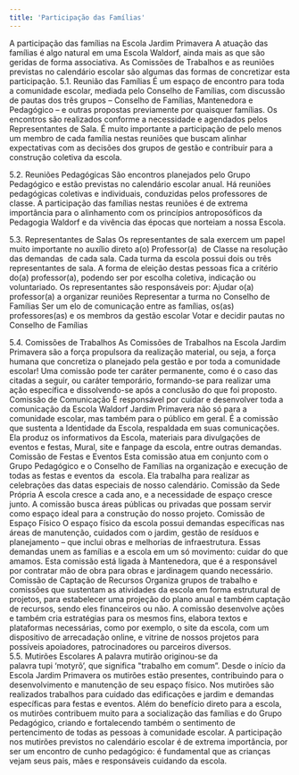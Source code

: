 ```yaml
---
title: 'Participação das Famílias'
---
```


A participação das famílias na Escola Jardim Primavera
A atuação das famílias é algo natural em uma Escola Waldorf, ainda mais as que são geridas de forma associativa.  As Comissões de Trabalhos e as reuniões previstas no calendário escolar são algumas das formas de concretizar esta participação.
5.1. Reunião das Famílias
É um espaço de encontro para toda a comunidade escolar, mediada pelo Conselho de Famílias, com discussão de pautas dos três grupos – Conselho de Famílias, Mantenedora e Pedagógico – e outras propostas previamente por quaisquer famílias. Os encontros são realizados conforme a necessidade e agendados pelos Representantes de Sala.  É muito importante a participação de pelo menos um membro de cada família nestas reuniões que buscam alinhar expectativas com as decisões dos grupos de gestão e contribuir para a construção coletiva da escola.

5.2. Reuniões Pedagógicas
São encontros planejados pelo Grupo Pedagógico e estão previstas no calendário escolar anual. Há reuniões pedagógicas coletivas e individuais, conduzidas pelos professores de classe. A participação das famílias nestas reuniões é de extrema importância para o alinhamento com os princípios antroposóficos da Pedagogia Waldorf e da vivência das épocas que norteiam a nossa Escola.

5.3. Representantes de Salas
Os representantes de sala exercem um papel muito importante no auxílio direto a(o) Professor(a)  de Classe na resolução das demandas  de cada sala. Cada turma da escola possui dois ou três representantes de sala. A forma de eleição destas pessoas fica a critério do(a) professor(a), podendo ser por escolha coletiva, indicação ou voluntariado.
Os representantes são responsáveis por:
Ajudar o(a) professor(a) a organizar reuniões
Representar a turma no Conselho de Famílias
Ser um elo de comunicação entre as famílias, os(as) professores(as) e os membros da gestão escolar
Votar e decidir pautas no Conselho de Famílias

5.4. Comissões de Trabalhos
As Comissões de Trabalhos na Escola Jardim Primavera são a força propulsora da realização material, ou seja, a força humana que concretiza o planejado pela gestão e por toda a comunidade escolar! 
Uma comissão pode ter caráter permanente, como é o caso das citadas a seguir, ou caráter temporário, formando-se para realizar uma ação específica e dissolvendo-se após a conclusão do que foi proposto.
Comissão de Comunicação
É responsável por cuidar e desenvolver toda a comunicação da Escola Waldorf Jardim Primavera não só para a comunidade escolar, mas também para o público em geral. É a comissão que sustenta a Identidade da Escola, respaldada em suas comunicações. Ela produz os informativos da Escola, materiais para divulgações de eventos e festas, Mural, site e fanpage da escola, entre outras demandas.
Comissão de Festas e Eventos
Esta comissão atua em conjunto com o Grupo Pedagógico e o Conselho de Famílias na organização e execução de todas as festas e eventos da  escola. Ela trabalha para realizar as celebrações das datas especiais de nosso calendário. 
Comissão da Sede Própria
A escola cresce a cada ano, e a necessidade de espaço cresce junto. A comissão busca áreas públicas ou privadas que possam servir como espaço ideal para a construção do nosso projeto.
Comissão de Espaço Físico
O espaço físico da escola possui demandas específicas nas áreas de manutenção, cuidados com o jardim, gestão de resíduos e planejamento – que inclui obras e melhorias de infraestrutura. Essas demandas unem as famílias e a escola em um só movimento: cuidar do que amamos. Esta comissão está ligada à Mantenedora, que é a responsável por contratar mão de obra para obras e jardinagem quando necessário.
Comissão de Captação de Recursos 
Organiza grupos de trabalho e comissões que sustentam as atividades da escola em forma estrutural de projetos, para estabelecer uma projeção do plano anual e também captação de recursos, sendo eles financeiros ou não. A comissão desenvolve ações e também cria estratégias para os mesmos fins, elabora textos e plataformas necessárias, como por exemplo, o site da escola, com um dispositivo de arrecadação online, e vitrine de nossos projetos para possíveis apoiadores, patrocinadores ou parceiros diversos.                        
5.5. Mutirões Escolares
A palavra mutirão originou-se da palavra tupi ‘motyrõ’, que significa "trabalho em comum”. Desde o início da Escola Jardim Primavera os mutirões estão presentes, contribuindo para o desenvolvimento e manutenção de seu espaço físico. Nos mutirões são realizados trabalhos para cuidado das edificações e jardim e demandas específicas para festas e eventos. Além do benefício direto para a escola, os mutirões contribuem muito para a socialização das famílias e do Grupo Pedagógico, criando e fortalecendo também o sentimento de pertencimento de todas as pessoas à comunidade escolar. A participação nos mutirões previstos no calendário escolar é de extrema importância, por ser um encontro de cunho pedagógico: é fundamental que as crianças vejam seus pais, mães e responsáveis cuidando da escola. 